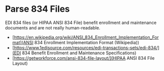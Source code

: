 # Parse 834 Files

EDI 834 files (or HIPAA ANSI 834 File) benefit enrollment and maintenance documents and are not really human-readable.

* [https://en.wikipedia.org/wiki/ANSI_834_Enrollment_Implementation_Format](ANSI 834 Enrollment Implementation Format (Wikipedia))
* [https://www.1edisource.com/resources/edi-transactions-sets/edi-834/](EDI 834 Benefit Enrollment and Maintenance Specifications)
* [https://getworkforce.com/ansi-834-file-layout/](HIPAA ANSI 834 File Layout)
